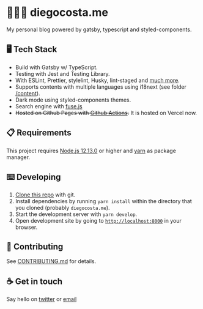 # 👨🏿‍💻 diegocosta.me

My personal blog powered by gatsby, typescript and styled-components.

## 🖥️ Tech Stack

- Build with Gatsby w/ TypeScript.
- Testing with Jest and Testing Library.
- With ESLint, Prettier, stylelint, Husky, lint-staged and [much more](package.json).
- Supports contents with multiple languages using i18next (see folder [/content](/content)).
- Dark mode using styled-components themes.
- Search engine with [fuse.js](https://fusejs.io/)
- ~~Hosted on Github Pages with [Github Actions](.github/workflows/blog.yml).~~ It is hosted on Vercel now.

## :clipboard: Requirements

This project requires [Node.js 12.13.0](https://nodejs.org/en/) or higher and [yarn](https://yarnpkg.com/) as package manager.

## :keyboard: Developing

1. [Clone this repo](https://help.github.com/en/articles/cloning-a-repository) with git.
2. Install dependencies by running `yarn install` within the directory that you cloned (probably `diegocosta.me`).
3. Start the development server with `yarn develop`.
4. Open development site by going to [`http://localhost:8000`](http://localhost:8000) in your browser.

## :triangular_ruler: Contributing

See [CONTRIBUTING.md](CONTRIBUTING.md) for details.

## :coffee: Get in touch

Say hello on [twitter](https://twitter.com/diegocoxta) or [email](mailto:diego@diegocosta.me)
